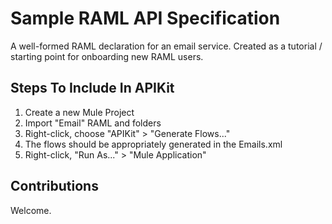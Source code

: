 Sample RAML API Specification
======================================

A well-formed RAML declaration for an email service. Created as a tutorial / starting point for onboarding new RAML users.

## Steps To Include In APIKit

1. Create a new Mule Project
2. Import "Email" RAML and folders 
3. Right-click, choose "APIKit" > "Generate Flows..."
4. The flows should be appropriately generated in the Emails.xml
5. Right-click, "Run As..." > "Mule Application"

## Contributions

Welcome.
